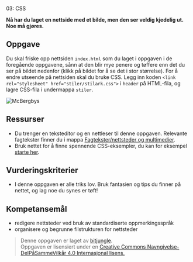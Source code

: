03: CSS

**Nå har du laget en nettside med et bilde, men den ser veldig kjedelig ut. Noe må gjøres.**

## Oppgave

Du skal friske opp nettsiden `index.html` som du laget i oppgaven i de foregående oppgavene, sånn at den blir mye penere og tøffere enn det du ser på bildet nedenfor (klikk på bildet for å se det i stor størrelse). For å endre utseende på nettsiden skal du bruke CSS. Legg inn koden `<link rel="stylesheet" href="stiler/stilark.css">` i `header` på HTML-fila, og lagre CSS-fila i undermappa `stiler`. 

![McBergbys](https://raw.githubusercontent.com/fagstoff/IT1/master/Bilder/McB04.png)

## Ressurser

* Du trenger en teksteditor og en nettleser til denne oppgaven. Relevante fagtekster finner du i mappa [Fagtekster/nettsteder og multimedier](https://github.com/bitjungle/IT1/tree/master/Fagtekster/nettsteder%20og%20multimedier).
* Bruk nettet for å finne spennende CSS-eksempler, du kan for eksempel [starte her](http://www.w3schools.com/css/css_examples.asp).

## Vurderingskriterier

* I denne oppgaven er alle triks lov. Bruk fantasien og tips du finner på nettet, og lag noe du synes er tøft!

## Kompetansemål

* redigere nettsteder ved bruk av standardiserte oppmerkingsspråk
* organisere og begrunne filstrukturen for nettsteder

>Denne oppgaven er laget av [bitjungle](https://github.com/bitjungle).  
>Oppgaven er lisensiert under en
>[Creative Commons Navngivelse-DelPåSammeVilkår 4.0 Internasjonal lisens.
](http://creativecommons.org/licenses/by-sa/4.0/)
